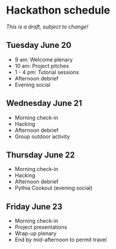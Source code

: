 # Hackathon schedule

_This is a draft, subject to change!_

## Tuesday June 20
- 9 am: Welcome plenary
- 10 am: Project pitches
- 1 - 4 pm: Tutorial sessions
- Afternoon debrief
- Evening social

## Wednesday June 21
- Morning check-in
- Hacking
- Afternoon debrief
- Group outdoor activity

## Thursday June 22
- Morning check-in
- Hacking
- Afternoon debrief
- Pythia Cookout (evening social)

## Friday June 23
- Morning check-in
- Project presentations
- Wrap-up plenary
- End by mid-afternoon to permit travel